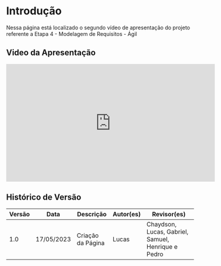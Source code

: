 # Introdução

Nessa página está localizado o segundo vídeo de apresentação do projeto referente a Etapa 4 - Modelagem de Requisitos - Ágil

## Video da Apresentação

<iframe width="560" height="315" src="https://www.youtube.com/embed/-9E9GPUd3qs" title="YouTube video player" frameborder="0" allow="accelerometer; autoplay; clipboard-write; encrypted-media; gyroscope; picture-in-picture; web-share" allowfullscreen></iframe>

## Histórico de Versão

| Versão | Data       | Descrição         | Autor(es) | Revisor(es)                                        |
| ------ | ---------- | ----------------- | --------- | -------------------------------------------------- |
| 1.0    | 17/05/2023 | Criação da Página | Lucas     | Chaydson, Lucas, Gabriel, Samuel, Henrique e Pedro |
